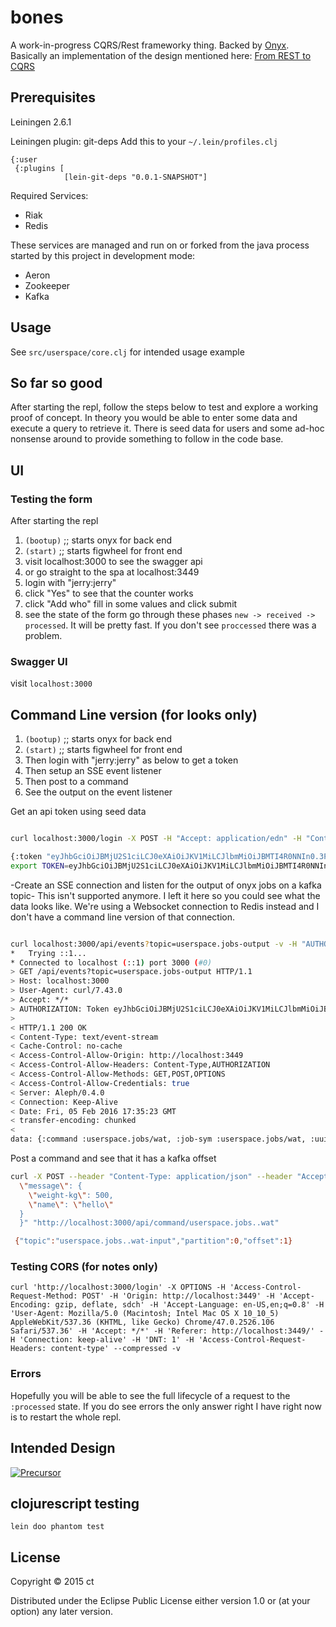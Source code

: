 # bones

A work-in-progress CQRS/Rest frameworky thing. Backed by [Onyx](https://github.com/onyx-platform/onyx).
Basically an implementation of the design mentioned here: [From REST to CQRS](https://www.youtube.com/watch?v=qDNPQo9UmJA)

## Prerequisites

Leiningen 2.6.1

Leiningen plugin: git-deps
Add this to your `~/.lein/profiles.clj`
```
{:user
 {:plugins [
            [lein-git-deps "0.0.1-SNAPSHOT"]
```

Required Services:
- Riak
- Redis

These services are managed and run on or forked from the java process started by
this project in development mode:
- Aeron
- Zookeeper
- Kafka


## Usage

See `src/userspace/core.clj` for intended usage example


## So far so good
After starting the repl, follow the steps below to test and explore a working
proof of concept. In theory you would be able to enter some data and execute a
query to retrieve it. There is seed data for users and some ad-hoc nonsense
around to provide something to follow in the code base.


## UI
### Testing the form
After starting the repl

1. `(bootup)` ;; starts onyx for back end
2. `(start)` ;; starts figwheel for front end
3. visit localhost:3000 to see the swagger api
4. or go straight to the spa at localhost:3449
5. login with "jerry:jerry"
6. click "Yes" to see that the counter works
7. click "Add who" fill in some values and click submit
8. see the state of the form go through these phases `new -> received -> processed`. It will be pretty fast. If you don't see `proccessed` there was a problem.

### Swagger UI

visit `localhost:3000`


## Command Line version (for looks only)

1. `(bootup)` ;; starts onyx for back end
2. `(start)` ;; starts figwheel for front end
3. Then login with "jerry:jerry" as below to get a token
4. Then setup an SSE event listener
5. Then post to a command
6. See the output on the event listener

Get an api token using seed data
```bash

curl localhost:3000/login -X POST -H "Accept: application/edn" -H "Content-Type: application/edn" -d '{:username "jerry" :password "jerry"}'

{:token "eyJhbGciOiJBMjU2S1ciLCJ0eXAiOiJKV1MiLCJlbmMiOiJBMTI4R0NNIn0.3P4Xc_6tWAvituAEjfoL_E6XQBdMj-dj.k5y63h1m8TaEq9z4.mGHxq44UDhdGImxa3uGePgH24PNp_FqNhPhesogii2McEEQUInOoW6z4geyoz7AMsp6YrXlakQ.zdCqFcxi6vcYDXayi-RmpQ"}
export TOKEN=eyJhbGciOiJBMjU2S1ciLCJ0eXAiOiJKV1MiLCJlbmMiOiJBMTI4R0NNIn0.3P4Xc_6tWAvituAEjfoL_E6XQBdMj-dj.k5y63h1m8TaEq9z4.mGHxq44UDhdGImxa3uGePgH24PNp_FqNhPhesogii2McEEQUInOoW6z4geyoz7AMsp6YrXlakQ.zdCqFcxi6vcYDXayi-RmpQ
```

-Create an SSE connection and listen for the output of onyx jobs on a kafka topic-
This isn't supported anymore. I left it here so you could see what the data
looks like. We're using a Websocket connection to Redis instead and I don't have
a command line version of that connection.

```bash

curl localhost:3000/api/events?topic=userspace.jobs-output -v -H "AUTHORIZATION: Token ${TOKEN}"
*   Trying ::1...
* Connected to localhost (::1) port 3000 (#0)
> GET /api/events?topic=userspace.jobs-output HTTP/1.1
> Host: localhost:3000
> User-Agent: curl/7.43.0
> Accept: */*
> AUTHORIZATION: Token eyJhbGciOiJBMjU2S1ciLCJ0eXAiOiJKV1MiLCJlbmMiOiJBMTI4R0NNIn0.viPsYU4tiIbiMw8cWG2K_XxvrWxPd3-4.gd1yeetv-_LfhOG5.tcVTc6dTcZMjTja6MrAbSS7rzYtlnJr4ddrG6NggaImemUROMmHjTKwhGybqAaYYbgf42K4vfw.16eGt0IpAW1Y_FleXdBtyg
>
< HTTP/1.1 200 OK
< Content-Type: text/event-stream
< Cache-Control: no-cache
< Access-Control-Allow-Origin: http://localhost:3449
< Access-Control-Allow-Headers: Content-Type,AUTHORIZATION
< Access-Control-Allow-Methods: GET,POST,OPTIONS
< Access-Control-Allow-Credentials: true
< Server: Aleph/0.4.0
< Connection: Keep-Alive
< Date: Fri, 05 Feb 2016 17:35:23 GMT
< transfer-encoding: chunked
<
data: {:command :userspace.jobs/wat, :job-sym :userspace.jobs/wat, :uuid nil, :output {:a "a hammer"}, :input {:weight-kg 500, :name "hello"}}

```

Post a command and see that it has a kafka offset
```bash
curl -X POST --header "Content-Type: application/json" --header "Accept: application/json" --header "AUTHORIZATION: Token ${TOKEN}" -d "{
  \"message\": {
    \"weight-kg\": 500,
    \"name\": \"hello\"
  }
  }" "http://localhost:3000/api/command/userspace.jobs..wat"

 {"topic":"userspace.jobs..wat-input","partition":0,"offset":1}

```

### Testing CORS (for notes only)
```
curl 'http://localhost:3000/login' -X OPTIONS -H 'Access-Control-Request-Method: POST' -H 'Origin: http://localhost:3449' -H 'Accept-Encoding: gzip, deflate, sdch' -H 'Accept-Language: en-US,en;q=0.8' -H 'User-Agent: Mozilla/5.0 (Macintosh; Intel Mac OS X 10_10_5) AppleWebKit/537.36 (KHTML, like Gecko) Chrome/47.0.2526.106 Safari/537.36' -H 'Accept: */*' -H 'Referer: http://localhost:3449/' -H 'Connection: keep-alive' -H 'DNT: 1' -H 'Access-Control-Request-Headers: content-type' --compressed -v
```

### Errors

Hopefully you will be able to see the full lifecycle of a
request to the `:processed` state. If you do see errors the only answer right I
have right now is to restart the whole repl.



## Intended Design
[![Precursor](https://precursorapp.com/document/Bones-Intended-Architecture-17592202986237.svg?auth-token=)](https://precursorapp.com/document/Bones-Intended-Architecture-17592202986237)




## clojurescript testing

    lein doo phantom test


## License

Copyright © 2015 ct

Distributed under the Eclipse Public License either version 1.0 or (at
your option) any later version.
